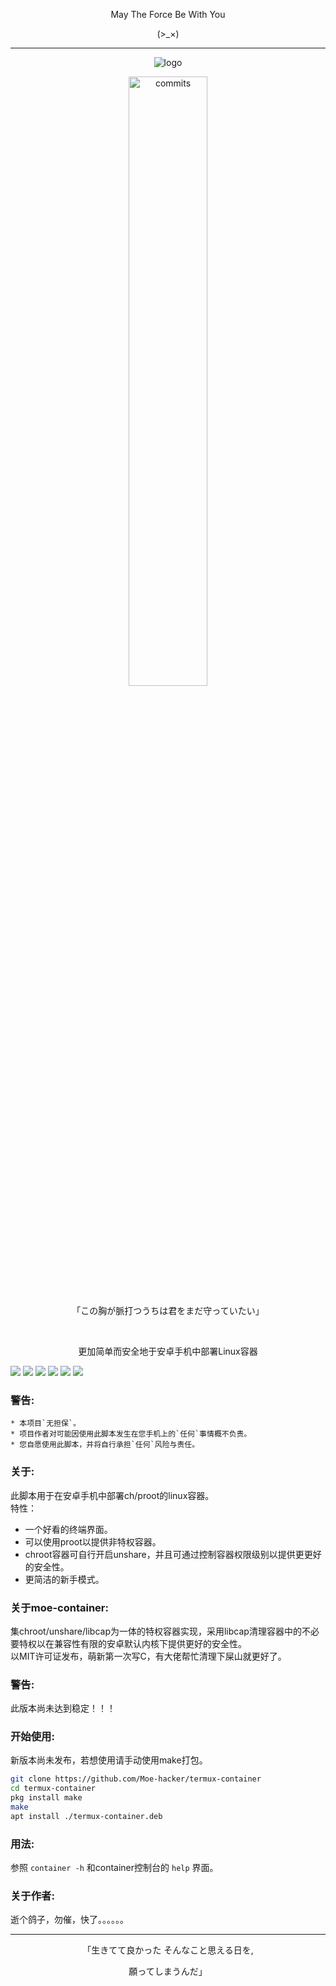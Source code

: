 <p align="center">May The Force Be With You</p>
<p align="center">(>_×)</p>         

-----------  
<p align="center">
    <img src="https://github.com/Moe-hacker/termux-container/raw/main/logo.png", title="logo"/>
</p>
<p align="center">
    <img src="https://stars.medv.io/Moe-hacker/termux-container.svg", title="commits" width="50%"/>
</p>
<p align="center">
 「この胸が脈打つうちは君をまだ守っていたい」
 </p>
 <p align="center">
    &emsp;
 </p>
<p align="center">
更加简单而安全地于安卓手机中部署Linux容器
</p>

![](https://img.shields.io/github/stars/Moe-hacker/termux-container?style=for-the-badge&color=fee4d0&logo=instatus&logoColor=fee4d0)
![](https://img.shields.io/github/forks/Moe-hacker/termux-container?style=for-the-badge&color=fee4d0&logo=git&logoColor=fee4d0)
![](https://img.shields.io/github/license/Moe-hacker/termux-container?style=for-the-badge&color=fee4d0&logo=apache&logoColor=fee4d0)
![](https://img.shields.io/github/repo-size/Moe-hacker/termux-container?style=for-the-badge&color=fee4d0&logo=files&logoColor=fee4d0)
![](https://img.shields.io/github/last-commit/Moe-hacker/termux-container?style=for-the-badge&color=fee4d0&logo=codeigniter&logoColor=fee4d0)
![](https://img.shields.io/badge/language-shell-green?style=for-the-badge&color=fee4d0&logo=sharp&logoColor=fee4d0)

### 警告:      
```
* 本项目`无担保`。      
* 项目作者对可能因使用此脚本发生在您手机上的`任何`事情概不负责。      
* 您自愿使用此脚本，并将自行承担`任何`风险与责任。      
```       
### 关于:      
此脚本用于在安卓手机中部署ch/proot的linux容器。      
特性：      
- 一个好看的终端界面。      
- 可以使用proot以提供非特权容器。      
- chroot容器可自行开启unshare，并且可通过控制容器权限级别以提供更更好的安全性。      
- 更简洁的新手模式。      
### 关于moe-container:      
集chroot/unshare/libcap为一体的特权容器实现，采用libcap清理容器中的不必要特权以在兼容性有限的安卓默认内核下提供更好的安全性。            
以MIT许可证发布，萌新第一次写C，有大佬帮忙清理下屎山就更好了。            
### 警告:      
此版本尚未达到稳定！！！      
### 开始使用:      
新版本尚未发布，若想使用请手动使用make打包。      
```sh
git clone https://github.com/Moe-hacker/termux-container
cd termux-container
pkg install make
make
apt install ./termux-container.deb
```
### 用法:     
参照 `container -h` 和container控制台的 `help` 界面。      
### 关于作者:            
逝个鸽子，勿催，快了。。。。。。             

--------
<p align="center">「生きてて良かった そんなこと思える日を,</p>
<p align="center">願ってしまうんだ」</p>         
